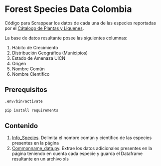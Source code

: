 # Forest Species Data Colombia
Código para Scrappear los datos de cada una de las especies reportadas por el [Cátalogo de Plantas y Liquenes](http://catalogoplantasdecolombia.unal.edu.co/es/).

La base de datos resultante posee las siguientes columnas:

1. Hábito de Crecimiento
2. Distribución Geográfica (Municipios)
3. Estado de Amenaza UICN
4. Origen
5. Nombre Común
6. Nombre Cientifico

## Prerequisitos
```bash
.env/bin/activate

pip install requirements

```

## Contenido

1. <u>Info_Species</u>. Delimita el nombre común y cientifico de las especies presentes en la página
2. <u>Commonname_data.py</u>. Extrae los datos adicionales presentes en la página teniendo en cuenta cada especie y guarda el Dataframe resultante en un archivo xls